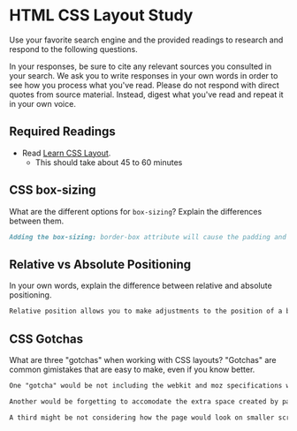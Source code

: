 # HTML CSS Layout Study

Use your favorite search engine and the provided readings to research and respond to the following questions.

In your responses, be sure to cite any relevant sources you consulted in your search. We ask you to write responses in your own words in order to see how you process what you've read. Please do not respond with direct quotes from source material. Instead, digest what you've read and repeat it in your own voice.

## Required Readings

- Read [Learn CSS Layout](http://learnlayout.com).
  - This should take about 45 to 60 minutes

## CSS box-sizing

What are the different options for `box-sizing`? Explain the differences between them.

```md
Adding the box-sizing: border-box attribute will cause the padding and border properties to no longer increase the width of an element's box, and prevent boxes with incorrect sizes or distance between them.
```

## Relative vs Absolute Positioning

In your own words, explain the difference between relative and absolute positioning.

```md
Relative position allows you to make adjustments to the position of a box relative to the position where it would normally appear, whereas absolute makes adjustments based on the element's nearest positioned ancestor.
```

## CSS Gotchas

What are three "gotchas" when working with CSS layouts? "Gotchas" are common gimistakes that are easy to make, even if you know better.

```md
One "gotcha" would be not including the webkit and moz specifications when using newer features, which could cause your css to break on older browsers.

Another would be forgetting to accomodate the extra space created by padding or borders that could cause some boxesto have different widths.

A third might be not considering how the page would look on smaller screens/window sizes.
```
